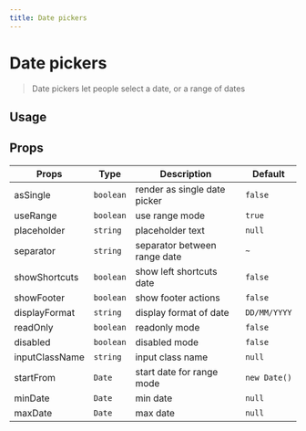 ```yaml
---
title: Date pickers
---
```


# Date pickers

> Date pickers let people select a date, or a range of dates

## Usage

<usage name="date-pickers"></usage>

## Props

| Props          | Type      | Description                  | Default      |
| -------------- | --------- | ---------------------------- | ------------ |
| asSingle       | `boolean` | render as single date picker | `false`      |
| useRange       | `boolean` | use range mode               | `true`       |
| placeholder    | `string`  | placeholder text             | `null`       |
| separator      | `string`  | separator between range date | `~`          |
| showShortcuts  | `boolean` | show left shortcuts date     | `false`      |
| showFooter     | `boolean` | show footer actions          | `false`      |
| displayFormat  | `string`  | display format of date       | `DD/MM/YYYY` |
| readOnly       | `boolean` | readonly mode                | `false`      |
| disabled       | `boolean` | disabled mode                | `false`      |
| inputClassName | `string`  | input class name             | `null`       |
| startFrom      | `Date`    | start date for range mode    | `new Date()` |
| minDate        | `Date`    | min date                     | `null`       |
| maxDate        | `Date`    | max date                     | `null`       |
